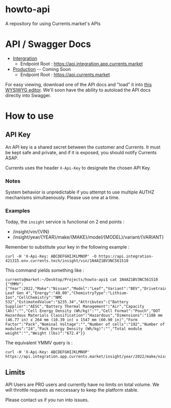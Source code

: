 # howto-api
A repository for using Currents.market's APIs

# API / Swagger Docs
* [Intergration](https://docs.svc.integration-421315.env.currents.tech/openapi.yaml)
  * Endpoint Root : https://api.integration.app.currents.market
* [Production](https://docs.svc.production-422715.env.currents.tech/openapi.yaml) -- Coming Soon
  * Endpoint Root : https://api.currents.market

For easy viewing, download one of the API docs and "load" it into [this WYSIWYG editor](https://editor-next.swagger.io/).  We'll soon have the ability to autoload the API docs directly into Swagger.

# How to use

## API Key

An API key is a shared secret between the customer and Currents.  It must be kept safe and private, and if it is exposed, you should notify Currents ASAP.

Currents uses the header `X-Api-Key` to designate the chosen API Key.

### Notes

System behavior is unpredictable if you attempt to use multiple AUTHZ mechanisms simultaenously.  Please use one at a time.

### Examples

Today, the `insight` service is functional on 2 end points :
* /insight/vin/{VIN}
* /insight/year/{YEAR}/make/{MAKE}/model/{MODEL}/variant/{VARIANT}

Remember to substitute your key in the following example :
```
curl -H 'X-Api-Key: ABCDEFGHIJKLMNOP' -O https://api.integration-421315.env.currents.tech/insight/vin/1N4AZ1BV3NC561510
```

This command yields something like : 
```
currents@market:~/Desktop/Projects/howto-api$ cat 1N4AZ1BV3NC561510 
{"YMMV":{"Year":2022,"Make":"Nissan","Model":"Leaf","Variant":"BEV","Drivetrain":"BEV"},"BatteryType":"Nissan Leaf Gen 4","Energy":"40.00","ChemistryType":"Lithium-Ion","CellChemistry":"NMC 532","EstimatedValue":"$235.34","Attributes":{"Battery Supplier":"AESC","Battery Thermal Management":"Air","Capacity (Ah)":"","Cell Energy Density (Wh/kg)":"","Cell Format":"Pouch","DOT Hazardous Materials Classification":"Hazardous","Dimensions":"1188 mm (46.77 in) x 264 mm (10.39 in) x 1547 mm (60.90 in)","Form Factor":"Pack","Nominal Voltage":"","Number of cells":"192","Number of modules":"24","Pack Energy Density (Wh/kg)":"","Total module weight":"","Weight (lbs)":"672.4"}}
```

The equivalent YMMV query is :
```
curl -H 'X-Api-Key: ABCDEFGHIJKLMNOP' https://api.integration.app.currents.market/insight/year/2022/make/nissan/model/leaf/variant/BEV
```

## Limits

API Users are PRO users and currently have no limits on total volume.  We will throttle requests as neccessary to keep the platform stable.

Please contact us if you run into issues.
